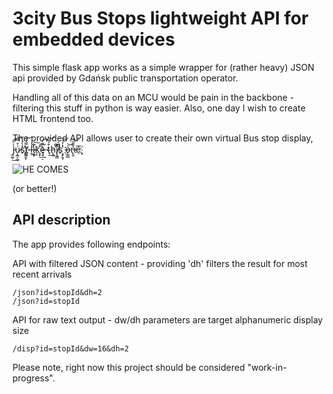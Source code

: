 # 3city Bus Stops lightweight API for embedded devices 

This simple flask app works as a simple wrapper for (rather heavy) JSON api provided by Gdańsk public transportation operator.

Handling all of this data on an MCU would be pain in the backbone - filtering this
stuff in python is way easier. Also, one day I wish to create HTML frontend too.

The provided API allows user to create their own virtual Bus stop display, J̵̫͖̜̀̀̎͢͡u̷̧̪̗͚͗̊̿͝s҉̢̛̭̱͓̉̀́t̸̨͍̿̍́͝ ḻ̶̾̕͢i̷̡͓͊͠k҉̖̙̑͢͠ę̶̘̠̠̀͌̇͡ t̴̘͒́̉͢͝h̷̢͈҇̽̐i̸̢͈͇҇̎͆̍s҉̧̙̱̞̾̒́͝ ǫ̶͇̲͛͝n̶̢͈͒͂͂͝e҈̨̣̀͞


![HE COMES](https://i.ytimg.com/vi/jEyFTG4uJnQ/maxresdefault.jpg)

(or better!)
## API description

The app provides following endpoints:<br>


API with filtered JSON content - providing 'dh' filters the result for most recent arrivals
```
/json?id=stopId&dh=2
/json?id=stopId
```


API for raw text output - dw/dh parameters are target alphanumeric display size
```
/disp?id=stopId&dw=16&dh=2
```

Please note, right now this project should be considered "work-in-progress".

